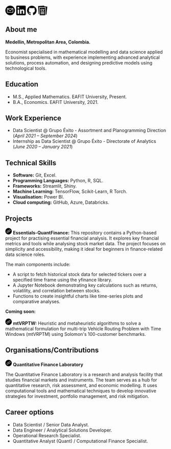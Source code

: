 [<img title="Mail" alt="mail" src="/assets/images/email.png" style="width:30px;height:30px;">](mailto:juancamiloolaya83@gmail.com?subject=Test)
[<img title="LinkedIn" alt="linkedin" src="/assets/images/linkedin_black.png" style="width:30px;height:30px;">](https://www.linkedin.com/in/juan-camilo-olaya-monsalve-004771242/)
[<img title="GitHub" alt="github" src="/assets/images/github.png" style="width:30px;height:30px;">](https://github.com/JuanCamiloOlaya)
[<img title="CV" alt="cv" src="/assets/images/cv_logo.png" style="width:30px;height:30px;">](/assets/docs/CV_English.pdf)

## About me
**Medellin, Metropolitan Area, Colombia.**

Economist specialised in mathematical modelling and data science applied to business problems, with experience implementing advanced analytical solutions, process automation, and designing predictive models using technological tools.

## Education
- M.S., Applied Mathematics. EAFIT University, Present.
- B.A., Economics. EAFIT University, 2021.

## Work Experience
- Data Scientist @ Grupo Éxito - Assortment and Planogramming Direction (_April 2021 – September 2024_)
- Internship as Data Scientist @ Grupo Éxito - Directorate of Analytics (_June 2020 – January 2021_)

## Technical Skills
- **Software:** Git, Excel.
- **Programming Languages:** Python, R, SQL.
- **Frameworks:** Streamlit, Shiny.
- **Machine Learning:** TensorFlow, Scikit-Learn, R Torch.
- **Visualisation:** Power BI.
- **Cloud computing:** GitHub, Azure, Databricks.

## Projects
[<img title="Link" alt="enlace" src="/assets/images/link_logo.png" style="width:20px;height:20px;">](https://github.com/JuanCamiloOlaya/Essentials-QuantFinance) **Essentials-QuantFinance:** This repository contains a Python-based project for practising essential financial analysis. It explores key financial metrics and tools while analysing stock market data. The project focuses on simplicity and accessibility, making it ideal for beginners in finance-related data science roles.

The main components include:

- A script to fetch historical stock data for selected tickers over a specified time frame using the yfinance library.
- A Jupyter Notebook demonstrating key calculations such as returns, volatility, and correlation between stocks.
- Functions to create insightful charts like time-series plots and comparative analyses.

**Coming soon:**

[<img title="Link" alt="enlace" src="/assets/images/link_logo.png" style="width:20px;height:20px;">]() **mtVRPTW:** Heuristic and metaheuristic algorithms to solve a mathematical formulation for multi-trip Vehicle Routing Problem with Time Windows (mtVRPTM) using Solomon's 100-customer benchmarks.

## Organisations/Contributions
[<img title="Link" alt="enlace" src="/assets/images/link_logo.png" style="width:20px;height:20px;">](https://github.com/QuantitativeFinanceLab) **Quantitative Finance Laboratory**

The Quantitative Finance Laboratory is a research and analysis facility that studies financial markets and instruments. The team serves as a hub for quantitative research, risk assessment, and economic modelling. It uses computational tools and mathematical techniques to develop innovative strategies for investment, portfolio management, and risk mitigation.

## Career options
- Data Scientist / Senior Data Analyst.
- Data Engineer / Analytical Solutions Developer.
- Operational Research Specialist.
- Quantitative Analyst (Quant) / Computational Finance Specialist.
